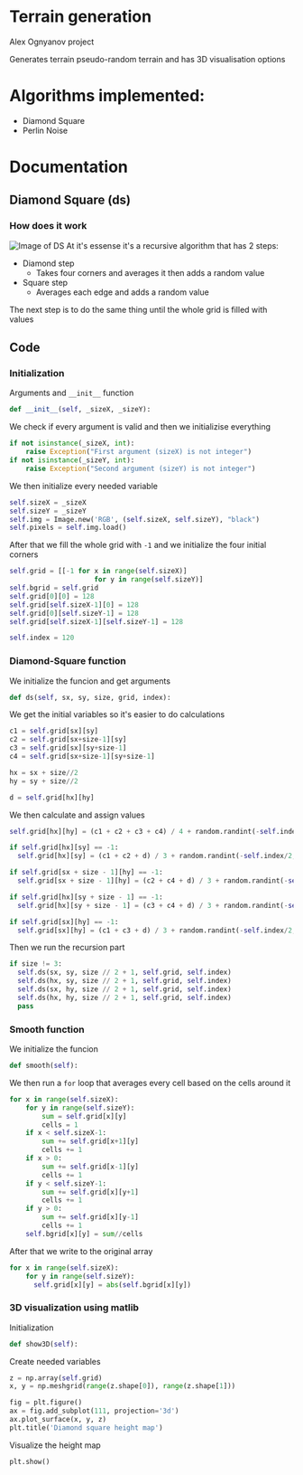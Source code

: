 # Terrain generation
Alex Ognyanov project

Generates terrain pseudo-random terrain and has 3D visualisation options

# Algorithms implemented:
  - Diamond Square
  - Perlin Noise

# Documentation
## Diamond Square (ds)
### How does it work
![Image of DS](https://upload.wikimedia.org/wikipedia/commons/thumb/b/bf/Diamond_Square.svg/2560px-Diamond_Square.svg.png)
At it's essense it's a recursive algorithm that has 2 steps:
- Diamond step
  - Takes four corners and averages it then adds a random value
- Square step
  - Averages each edge and adds a random value

The next step is to do the same thing until the whole grid is filled with values

## Code
### Initialization
Arguments and `__init__` function
```python
def __init__(self, _sizeX, _sizeY):
```
We check if every argument is valid and then we initializise everything
```python
if not isinstance(_sizeX, int):
    raise Exception("First argument (sizeX) is not integer")
if not isinstance(_sizeY, int):
    raise Exception("Second argument (sizeY) is not integer") 
```
We then initialize every needed variable
```python
self.sizeX = _sizeX
self.sizeY = _sizeY
self.img = Image.new('RGB', (self.sizeX, self.sizeY), "black")
self.pixels = self.img.load()
```
After that we fill the whole grid with `-1` and we initialize the four initial corners
```python
self.grid = [[-1 for x in range(self.sizeX)]
                     for y in range(self.sizeY)]
self.bgrid = self.grid
self.grid[0][0] = 128
self.grid[self.sizeX-1][0] = 128
self.grid[0][self.sizeY-1] = 128
self.grid[self.sizeX-1][self.sizeY-1] = 128

self.index = 120
```
### Diamond-Square function

We initialize the funcion and get arguments
```python
def ds(self, sx, sy, size, grid, index):
```

We get the initial variables so it's easier to do calculations
```python
c1 = self.grid[sx][sy]
c2 = self.grid[sx+size-1][sy]
c3 = self.grid[sx][sy+size-1]
c4 = self.grid[sx+size-1][sy+size-1]

hx = sx + size//2
hy = sy + size//2

d = self.grid[hx][hy]
```

We then calculate and assign values
```python
self.grid[hx][hy] = (c1 + c2 + c3 + c4) / 4 + random.randint(-self.index/2, self.index/2)

if self.grid[hx][sy] == -1:
  self.grid[hx][sy] = (c1 + c2 + d) / 3 + random.randint(-self.index/2, self.index/2)

if self.grid[sx + size - 1][hy] == -1:
  self.grid[sx + size - 1][hy] = (c2 + c4 + d) / 3 + random.randint(-self.index/2, self.index/2)

if self.grid[hx][sy + size - 1] == -1:
  self.grid[hx][sy + size - 1] = (c3 + c4 + d) / 3 + random.randint(-self.index/2, self.index/2)

if self.grid[sx][hy] == -1:
  self.grid[sx][hy] = (c1 + c3 + d) / 3 + random.randint(-self.index/2, self.index/2)
```

Then we run the recursion part
```python
if size != 3:
  self.ds(sx, sy, size // 2 + 1, self.grid, self.index)
  self.ds(hx, sy, size // 2 + 1, self.grid, self.index)
  self.ds(sx, hy, size // 2 + 1, self.grid, self.index)
  self.ds(hx, hy, size // 2 + 1, self.grid, self.index)
  pass
```

### Smooth function
We initialize the funcion
```python
def smooth(self):
```

We then run a `for` loop that averages every cell based on the cells around it
```python
for x in range(self.sizeX):
    for y in range(self.sizeY):
        sum = self.grid[x][y]
        cells = 1
    if x < self.sizeX-1:
        sum += self.grid[x+1][y]
        cells += 1
    if x > 0:
        sum += self.grid[x-1][y]
        cells += 1
    if y < self.sizeY-1:
        sum += self.grid[x][y+1]
        cells += 1
    if y > 0:
        sum += self.grid[x][y-1]
        cells += 1
    self.bgrid[x][y] = sum//cells
```

After that we write to the original array
```python
for x in range(self.sizeX):
    for y in range(self.sizeY):
      self.grid[x][y] = abs(self.bgrid[x][y])
```
### 3D visualization using matlib
Initialization
```python
def show3D(self):
```
Create needed variables
```python
z = np.array(self.grid)
x, y = np.meshgrid(range(z.shape[0]), range(z.shape[1]))

fig = plt.figure()
ax = fig.add_subplot(111, projection='3d')
ax.plot_surface(x, y, z)
plt.title('Diamond square height map')
```
Visualize the height map
```python
plt.show()
```

